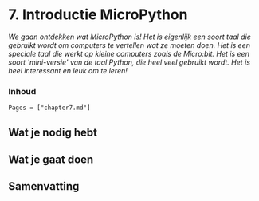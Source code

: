 # 7. Introductie MicroPython

*We gaan ontdekken wat MicroPython is! Het is eigenlijk een soort taal die gebruikt wordt om computers te vertellen wat ze moeten doen. Het is een speciale taal die werkt op kleine computers zoals de Micro:bit. Het is een soort 'mini-versie' van de taal Python, die heel veel gebruikt wordt. Het is heel interessant en leuk om te leren!*

### Inhoud

```@contents
Pages = ["chapter7.md"]
```

## Wat je nodig hebt

## Wat je gaat doen

## Samenvatting

